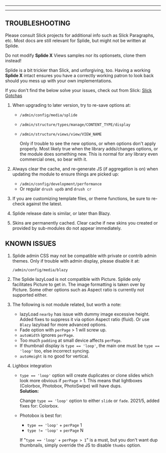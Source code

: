 
***
***
## <a name="troubleshooting"></a>TROUBLESHOOTING
Please consult Slick projects for additional info such as Slick Paragraphs, etc.
Most docs are still relevant for Splide, but might not be written at Splide.

Do not modify **Splide X** Views samples nor its optionsets, clone them instead!

Splide is a bit trickier than Slick, and unforgiving, too. Having a working
**Splide X** intact ensures you have a correctly working patron to look back
should you mess up with your own implementations.

If you don't find the below solve your issues, check out from Slick:
[Slick Gotchas](https://www.drupal.org/project/issues/search?issue_tags=slick%20gotchas)

1. When upgrading to later version, try to re-save options at:
   * `/admin/config/media/splide`
   * `/admin/structure/types/manage/CONTENT_TYPE/display`
   * `/admin/structure/views/view/VIEW_NAME`

     Only if trouble to see the new options, or when options don't apply
     properly. Most likely true when the library adds/changes options, or the
     module does something new. This is normal for any library even commercial
     ones, so bear with it.

2. Always clear the cache, and re-generate JS (if aggregation is on) when
   updating the module to ensure things are picked up:
   * `/admin/config/development/performance`
   * Or regular `drush updb` and `drush cr`

3. If you are customizing template files, or theme functions, be sure to
   re-check against the latest.

4. Splide release date is similar, or later than Blazy.

5. Skins are permanently cached. Clear cache if new skins you created or
   provided by sub-modules do not appear immediately.


## KNOWN ISSUES
1. Splide admin CSS may not be compatible with private or contrib admin
   themes. Only if trouble with admin display, please disable it at:

   `/admin/config/media/blazy`

2. The Splide lazyLoad is not compatible with Picture. Splide only
   facilitates Picture to get in. The image formatting is taken over by
   Picture. Some other options such as Aspect ratio is currently not
   supported either.

3. The following is not module related, but worth a note:
   * lazyLoad `nearby` has issue with dummy image excessive height.
     Added fixes to suppress it via option Aspect ratio (fluid).
     Or use `Blazy` lazyload for more advanced options.
   * Fade option with `perPage` > 1 will screw up.
   * `autoWidth` ignores `perPage`.
   * Too much `padding` at small device affects `perPage`.
   * If thumbnail display is `type == 'loop'`, the main one must be
     `type == 'loop'` too, else incorrect syncing.
   * `autoHeight` is no good for vertical.  

4. Lighbox integration
   * `type == 'loop'` option will create duplicates or clone slides which look
     more obvious if `perPage` > 1. This means that lightboxes (Colorbox,
     Photobox, PhotoSwipe) will have dups.  
     **Solution:**

     Change `type == 'loop'` option to either `slide` or `fade`.
     2021/5, added fixes for: Colorbox.
   * Photobox is best for:
     - `type == 'loop'` + `perPage` 1
     - `type != 'loop'` + `perPage` N

      If "`type == 'loop'` + `perPage > 1`" is a must, but you don't want dup
      thumbnails, simply override the JS to disable `thumbs` option.
